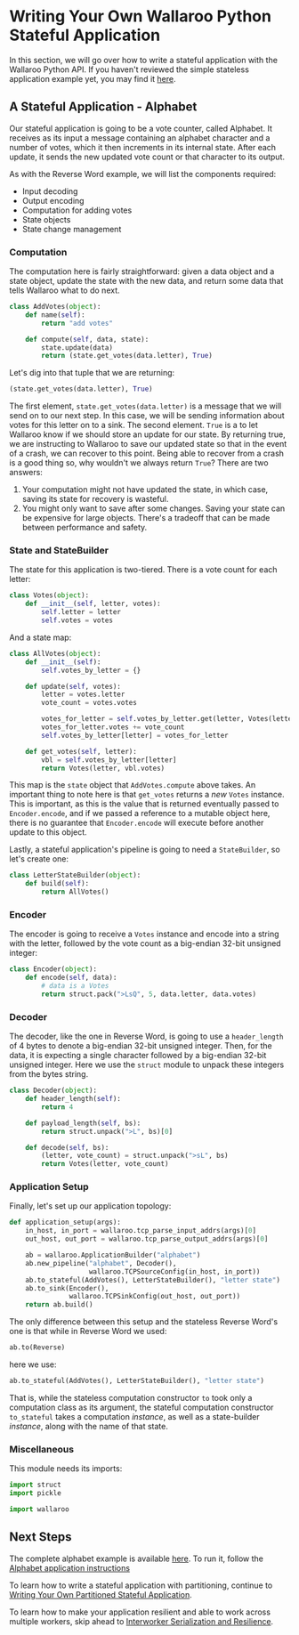 # Writing Your Own Wallaroo Python Stateful Application

In this section, we will go over how to write a stateful application with the Wallaroo Python API. If you haven't reviewed the simple stateless application example yet, you may find it [here](writing-your-own-application.md).

## A Stateful Application - Alphabet

Our stateful application is going to be a vote counter, called Alphabet. It receives as its input a message containing an alphabet character and a number of votes, which it then increments in its internal state. After each update, it sends the new updated vote count or that character to its output.

As with the Reverse Word example, we will list the components required:

* Input decoding
* Output encoding
* Computation for adding votes
* State objects
* State change management

### Computation

The computation here is fairly straightforward: given a data object and a state object, update the state with the new data, and return some data that tells Wallaroo what to do next.

```python
class AddVotes(object):
    def name(self):
        return "add votes"

    def compute(self, data, state):
        state.update(data)
        return (state.get_votes(data.letter), True)
```

Let's dig into that tuple that we are returning:

```python
(state.get_votes(data.letter), True)
```

The first element, `state.get_votes(data.letter)` is a message that we will send on to our next step. In this case, we will be sending information about votes for this letter on to a sink. The second element. `True` is a to let Wallaroo know if we should store an update for our state. By returning true, we are instructing to Wallaroo to save our updated state so that in the event of a crash, we can recover to this point. Being able to recover from a crash is a good thing so, why wouldn't we always return `True`? There are two answers:

1. Your computation might not have updated the state, in which case, saving its state for recovery is wasteful.
2. You might only want to save after some changes. Saving your state can be expensive for large objects. There's a tradeoff that can be made between performance and safety.

### State and StateBuilder

The state for this application is two-tiered. There is a vote count for each letter:

```python
class Votes(object):
    def __init__(self, letter, votes):
        self.letter = letter
        self.votes = votes
```

And a state map:

```python
class AllVotes(object):
    def __init__(self):
        self.votes_by_letter = {}

    def update(self, votes):
        letter = votes.letter
        vote_count = votes.votes

        votes_for_letter = self.votes_by_letter.get(letter, Votes(letter, 0))
        votes_for_letter.votes += vote_count
        self.votes_by_letter[letter] = votes_for_letter

    def get_votes(self, letter):
        vbl = self.votes_by_letter[letter]
        return Votes(letter, vbl.votes)
```

This map is the `state` object that `AddVotes.compute` above takes.
An important thing to note here is that `get_votes` returns a _new_ `Votes` instance. This is important, as this is the value that is returned eventually passed to `Encoder.encode`, and if we passed a reference to a mutable object here, there is no guarantee that `Encoder.encode` will execute before another update to this object.

Lastly, a stateful application's pipeline is going to need a `StateBuilder`, so let's create one:

```python
class LetterStateBuilder(object):
    def build(self):
        return AllVotes()
```

### Encoder
The encoder is going to receive a `Votes` instance and encode into a string with the letter, followed by the vote count as a big-endian 32-bit unsigned integer:

```python
class Encoder(object):
    def encode(self, data):
        # data is a Votes
        return struct.pack(">LsQ", 5, data.letter, data.votes)
```

### Decoder

The decoder, like the one in Reverse Word, is going to use a `header_length` of 4 bytes to denote a big-endian 32-bit unsigned integer. Then, for the data, it is expecting a single character followed by a big-endian 32-bit unsigned integer. Here we use the `struct` module to unpack these integers from the bytes string.

```python
class Decoder(object):
    def header_length(self):
        return 4

    def payload_length(self, bs):
        return struct.unpack(">L", bs)[0]

    def decode(self, bs):
        (letter, vote_count) = struct.unpack(">sL", bs)
        return Votes(letter, vote_count)
```

### Application Setup

Finally, let's set up our application topology:

```python
def application_setup(args):
    in_host, in_port = wallaroo.tcp_parse_input_addrs(args)[0]
    out_host, out_port = wallaroo.tcp_parse_output_addrs(args)[0]

    ab = wallaroo.ApplicationBuilder("alphabet")
    ab.new_pipeline("alphabet", Decoder(),
                    wallaroo.TCPSourceConfig(in_host, in_port))
    ab.to_stateful(AddVotes(), LetterStateBuilder(), "letter state")
    ab.to_sink(Encoder(),
               wallaroo.TCPSinkConfig(out_host, out_port))
    return ab.build()
```

The only difference between this setup and the stateless Reverse Word's one is that while in Reverse Word we used:

```python
ab.to(Reverse)
```

here we use:

```python
ab.to_stateful(AddVotes(), LetterStateBuilder(), "letter state")
```

That is, while the stateless computation constructor `to` took only a computation class as its argument, the stateful computation constructor `to_stateful` takes a computation _instance_, as well as a state-builder _instance_, along with the name of that state.

### Miscellaneous

This module needs its imports:
```python
import struct
import pickle

import wallaroo
```

## Next Steps

The complete alphabet example is available [here](https://github.com/WallarooLabs/wallaroo/tree/0.1.0-rc2/examples/python/alphabet/). To run it, follow the [Alphabet application instructions](https://github.com/WallarooLabs/wallaroo/tree/0.1.0-rc2/examples/python/alphabet/README.md)

To learn how to write a stateful application with partitioning, continue to [Writing Your Own Partitioned Stateful Application](writing-your-own-partitioned-stateful-application.md).

To learn how to make your application resilient and able to work across multiple workers, skip ahead to [Interworker Serialization and Resilience](interworker-serialization-and-resilience.md).

